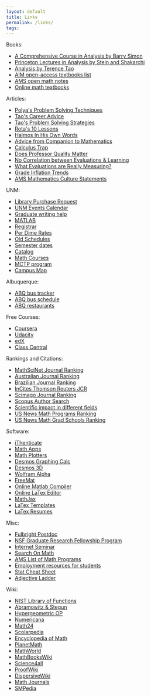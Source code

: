 ```yaml
---
layout: default
title: Links
permalink: /links/
tags: 
---
```


Books:
<ul>
<li><a href="http://amzn.to/1NtA8Zh" target="_blank">A Comprehensive Course in Analysis by Barry Simon</a></li>
<li><a href="http://amzn.to/1WQmZvv" target="_blank">Princeton Lectures in Analysis by Stein and Shakarchi</a></li>
<li><a href="http://amzn.to/1SnAzEL" target="_blank">Analysis by Terence Tao</a></li>
<li><a href="http://aimath.org/textbooks/approved-textbooks/" target="_blank">AIM open-access textbooks list</a></li>
<li><a href="https://www.ams.org/open-math-notes" target="_blank">AMS open math notes</a></li>
<li><a href="http://people.math.gatech.edu/~cain/textbooks/onlinebooks.html" target="_blank">Online math textbooks</a></li>
</ul>

Articles:
<ul>
<li><a href="https://math.berkeley.edu/~gmelvin/polya.pdf" target="_blank">
Polya's Problem Solving Techniques</a></li>
<li><a href="https://terrytao.wordpress.com/career-advice/" target="_blank">
Tao's Career Advice</a></li>
<li><a href="https://terrytao.wordpress.com/2010/10/21/245a-problem-solving-strategies/" target="_blank">
Tao's Problem Solving Strategies</a></li>
<li><a href="http://www.ams.org/notices/199701/comm-rota.pdf" target="_blank">
Rota's 10 Lessons</a></li>
<li><a href="http://www.ams.org/journals/notices/200709/tx070901136p.pdf" target="_blank">
Halmos In His Own Words</a></li>
<li><a href="http://press.princeton.edu/chapters/gowers/gowers_VIII_6.pdf" target="_blank">
Advice from Companion to Mathematics</a></li>
<li><a href="https://www.artofproblemsolving.com/articles/calculus-trap" target="_blank">
Calculus Trap</a></li>
<li><a href="http://www.econ.ucdavis.edu/faculty/scarrell/profqual2.pdf" target="_blank">
Does Professor Quality Matter</a></li>
<li><a href="https://www.insidehighered.com/news/2016/09/21/new-study-could-be-another-nail-coffin-validity-student-evaluations-teaching" target="_blank">
No Correlation between Evaluations &amp; Learning</a></li>
<li><a href="https://www.insidehighered.com/news/2017/05/10/study-student-ratings-instructors-dependent-discipline-quantitative-fields-are-most?utm_source=Inside+Higher+Ed&amp;utm_campaign=0a6e0af061-DNU20170510&amp;utm_medium=email&amp;utm_term=0_1fcbc04421-0a6e0af061-199404509&amp;mc_cid=0a6e0af061&amp;mc_eid=35dcb92590" target="_blank">
What Evaluations are Really Measuring?</a></li>
<li><a href="http://www.gradeinflation.com/" target="_blank">
Grade Inflation Trends</a></li>
<li><a href="http://www.ams.org/profession/leaders/culture/culture" target="_blank">
AMS Mathematics Culture Statements</a></li>
</ul>

UNM:
<ul>
<li><a href="http://library.unm.edu/find/prform.php" target="_blank">Library Purchase Request</a></li>
<li><a href="https://unmevents.unm.edu/" target="_blank">UNM Events Calendar</a></li>
<li><a href="http://unmgrc.unm.edu/support-services/graduate-writing-support/individual-consultations.html" target="_blank">Graduate writing help</a></li>
<li><a href="http://it.unm.edu/download/titles/Matlab-Installation-2015r.pdf" target="_blank">MATLAB</a></li>
<li><a href="http://registrar.unm.edu/" target="_blank">Registrar</a></li>
<li><a href="https://ua.unm.edu/travel/meal-per-diem.html" target="_blank">Per Dime Rates</a></li>
<li><a href="http://registrar.unm.edu/reports--statistics/" target="_blank">Old Schedules</a></li>
<li><a href="http://registrar.unm.edu/academic-calendar/ten-year-semester-dates-calendar.html" target="_blank">Semester dates</a></li>
<li><a href="http://catalog-devl.unm.edu/catalogs/2014-2015/colleges/arts-sciences/math-stat/index.html" target="_blank">Catalog</a></li>
<li><a href="http://math.unm.edu/internal/catalog.php" target="_blank">Math Courses</a></li>
<li><a href="http://www.math.unm.edu/mctp/" target="_blank">MCTP program</a></li>
<li><a href="http://ppd.unm.edu/assets/documents/campus-maps/visitormapcentral_numeric.pdf" target="_blank">Campus Map</a></li>
</ul>

Albuquerque:
<ul>
<li><a href="http://wmb.unm.edu/?busid=11+140+141+12+66+766+777" target="_blank">ABQ bus tracker</a></li>
<li><a href="http://data.cabq.gov/transit/Maps/All-wkday%20and%20wkend.pdf/" target="_blank">ABQ bus schedule</a></li>
<li><a href="http://www.urbanspoon.com/c/60/Albuquerque-restaurants.html" target="_blank">ABQ restaurants</a></li>
</ul>

Free Courses:
<ul>
<li><a href="https://www.coursera.org/" target="_blank">Coursera</a></li>
<li><a href="https://www.udacity.com/" target="_blank">Udacity</a></li>
<li><a href="https://www.edx.org/" target="_blank">edX</a></li>
<li><a href="https://www.class-central.com/" target="_blank">Class Central</a></li>
</ul>

Rankings and Citations:
<ul>
<li><a href="http://www.ams.org.libproxy.unm.edu/mathscinet/citations.html" target="_blank">MathSciNet Journal Ranking</a></li>
<li><a href="http://www.austms.org.au/Rankings/AustMS_final_ranked.html" target="_blank">Australian Journal Ranking</a></li>
<li><a href="http://qualis.capes.gov.br/webqualis/principal.seam" target="_blank">Brazilian Journal Ranking</a></li>
<li><a href="https://jcr.incites.thomsonreuters.com/JCRJournalHomeAction.action" target="_blank">InCites Thomson Reuters JCR</a></li>
<li><a href="http://www.scimagojr.com/journalrank.php?area=2600" target="_blank">Scimago Journal Ranking</a></li>
<li><a href="https://www.scopus.com/freelookup/form/author.uri" target="_blank">Scopus Author Search</a></li>
<li><a href="http://www.ams.org/notices/201105/rtx110500653p.pdf" target="_blank">Scientific impact in different fields</a></li>
<li><a href="http://www.usnews.com/education/best-global-universities/mathematics" target="_blank">US News Math Programs Ranking</a></li>
<li><a href="https://www.usnews.com/best-graduate-schools/search?program=top-mathematics-programs&name=&sort=program_rank&sortdir=asc">US News Math Grad Schools Ranking</a></li>
</ul>

Software:
<ul>
<li><a href="http://app.ithenticate.com" target="_blank">iThenticate</a></li>
<li><a href="http://phet.colorado.edu/en/simulations/category/math" target="_blank">Math Apps</a></li>
<li><a href="http://www.flashandmath.com/mathlets/" target="_blank">Math Plotters</a></li>
<li><a href="https://www.desmos.com/calculator" target="_blank">Desmos Graphing Calc</a></li>
<li><a href="https://www.desmos.com/calculator/nqom2ih05g" target="_blank">Desmos 3D</a></li>
<li><a href="http://www.wolframalpha.com/" target="_blank">Wolfram Alpha</a></li>
<li><a href="http://freemat.sourceforge.net/" target="_blank">FreeMat</a></li>
<li><a href="http://www.compileonline.com/execute_matlab_online.php" target="_blank">Online Matlab Compiler</a></li>
<li><a href="http://www.codecogs.com/latex/eqneditor.php" target="_blank">Online LaTex Editor</a></li>
<li><a href="http://www.mathjax.org/" target="_blank">MathJax</a></li>
<li><a href="http://www.latextemplates.com/" target="_blank">LaTex Templates</a></li>
<li><a href="https://www.rpi.edu/dept/arc/training/latex/resumes/" target="_blank">LaTex Resumes</a></li>
</ul>

Misc:
<ul>
<li><a href="https://exchanges.state.gov/non-us/program/fulbright-visiting-scholar-program" target="_blank">Fulbright Postdoc</a></li>
<li><a href="http://www.nsf.gov/funding/pgm_summ.jsp?pims_id=6201" target="_blank">NSF Graduate Research Fellowship Program</a></li>
<li><a href="http://internetanalysisseminar.gatech.edu/" target="_blank">Internet Seminar</a></li>
<li><a href="http://searchonmath.com/" target="_blank">Search On Math</a></li>
<li><a href="http://www.ams.org/findgradprograms" target="_blank">AMS List of Math Programs</a></li>
<li><a href="http://www.gmarks.org/StudentEmploymentResources.html" target="_blank">Employment resources for students</a></li>
<li><a href="http://web.mit.edu/rsi/www/pdfs/StatsAndData.pdf" target="_blank">Stat Cheat Sheet</a></li>
<li><a href="http://www.mcdonald.me.uk/storytelling/lichert_article.htm" target="_blank">Adjective Ladder</a></li>
</ul>

Wiki:
<ul>
<li><a href="http://dlmf.nist.gov/" target="_blank">NIST Library of Functions</a></li>
<li><a href="http://people.math.sfu.ca/~cbm/aands/">Abramowitz &amp; Stegun</a></li>
<li><a href="http://homepage.tudelft.nl/11r49/askey/index.html" target="_blank">Hypergeometric OP</a></li>
<li><a href="http://www.numericana.com/answer/index.htm" target="_blank">Numericana</a></li>
<li><a href="http://www.math24.net/" target="_blank">Math24</a></li>
<li><a href="http://www.scholarpedia.org" target="_blank">Scolarpedia</a></li>
<li><a href="http://www.encyclopediaofmath.org" target="_blank">Encyclopedia of Math</a></li>
<li><a href="http://planetmath.org/" target="_blank">PlanetMath</a></li>
<li><a href="http://mathworld.wolfram.com/" target="_blank">MathWorld</a></li>
<li><a href="http://en.wikibooks.org/wiki/Subject:Mathematics" target="_blank">MathBooksWiki</a></li>
<li><a href="http://www.science4all.org/" target="_blank">Science4all</a></li>
<li><a href="http://proofwiki.org" target="_blank">ProofWiki</a></li>
<li><a href="http://wiki.math.toronto.edu/DispersiveWiki/" target="_blank">DispersiveWiki</a></li>
<li><a href="https://en.wikipedia.org/wiki/List_of_mathematics_journals" target="_blank">Math Journals</a></li>
<li><a href="https://www.snpedia.com/index.php/SNPedia" target="_blank">SMPedia</a></li>
</ul>
